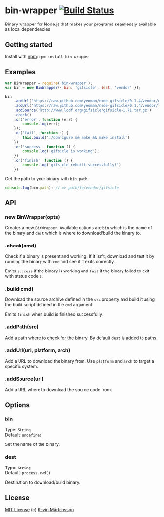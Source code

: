 # bin-wrapper [![Build Status](https://secure.travis-ci.org/kevva/bin-wrapper.png?branch=master)](http://travis-ci.org/kevva/bin-wrapper)

Binary wrapper for Node.js that makes your programs seamlessly available as local dependencies

## Getting started

Install with [npm](https://npmjs.org/package/bin-wrapper): `npm install bin-wrapper`

## Examples

```js
var BinWrapper = require('bin-wrapper');
var bin = new BinWrapper({ bin: 'gifsicle', dest: 'vendor' });

bin
    .addUrl('https://raw.github.com/yeoman/node-gifsicle/0.1.4/vendor/osx/gifsicle', 'darwin')
    .addUrl('https://raw.github.com/yeoman/node-gifsicle/0.1.4/vendor/linux/x64/gifsicle', 'linux', 'x64')
    .addSource('http://www.lcdf.org/gifsicle/gifsicle-1.71.tar.gz')
    .check()
    .on('error', function (err) {
        console.log(err);
    });
    .on('fail', function () {
        this.build('./configure && make && make install')
    })
    .on('success', function () {
        console.log('gifsicle is working');
    })
    .on('finish', function () {
        console.log('gifsicle rebuilt successfully!')
    })
```

Get the path to your binary with `bin.path`.

```js
console.log(bin.path); // => path/to/vendor/gifsicle
```

## API

### new BinWrapper(opts)

Creates a new `BinWrapper`. Available options are `bin` which is the name of the 
binary and `dest` which is where to download/build the binary to.

### .check(cmd)

Check if a binary is present and working. If it isn't, download and test it by 
running the binary with `cmd` and see if it exits correctly.

Emits `success` if the binary is working and `fail` if the binary failed to exit with 
status code `0`.

### .build(cmd)

Download the source archive defined in the `src` property and build it using the 
build script defined in the `cmd` argument.

Emits `finish` when build is finished successfully.

### .addPath(src)

Add a path where to check for the binary. By default `dest` is added to paths.

### .addUrl(url, platform, arch)

Add a URL to download the binary from. Use `platform` and `arch` to target a 
specific system.

### .addSource(url)

Add a URL where to download the source code from.

## Options

### bin

Type: `String`  
Default: `undefined`

Set the name of the binary.

### dest

Type: `String`  
Default: `process.cwd()`

Destination to download/build binary.

## License

[MIT License](http://en.wikipedia.org/wiki/MIT_License) (c) [Kevin Mårtensson](http://kevinmartensson.com)
